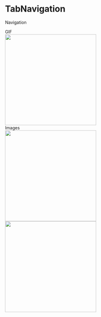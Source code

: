 # TabNavigation
Navigation <br />

GIF <br />
<img src="https://user-images.githubusercontent.com/15326025/118820416-dff64100-b8d3-11eb-8812-ac5878def4ab.gif" height="300" width="300"> <br/>
Images <br />
<img src="https://user-images.githubusercontent.com/15326025/118821108-8b06fa80-b8d4-11eb-9801-f69a98a220b9.jpg" height="300" width="300"> <br/>
<img src="https://user-images.githubusercontent.com/15326025/118821154-96f2bc80-b8d4-11eb-943f-4d247d90b10b.jpg" height="300" width="300">
